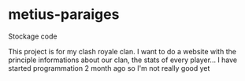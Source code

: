 # metius-paraiges
Stockage code

This project is for my clash royale clan.
I want to do a website with the principle informations about our clan, the stats of every player...
I have started programmation 2 month ago so I'm not really good yet 
